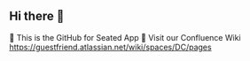## Hi there 👋
🌈 This is the GitHub for Seated App
📖 Visit our Confluence Wiki https://guestfriend.atlassian.net/wiki/spaces/DC/pages


<!--

**Here are some ideas to get you started:**

🙋‍♀️ A short introduction - This is the GitHub org for Seated App
🌈 Contribution guidelines - 
👩‍💻 Useful resources - 
🍿 Fun facts - 
🧙 Remember, you can do mighty things with the power of [Markdown](https://guides.github.com/features/mastering-markdown/)
-->
